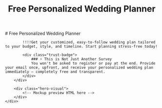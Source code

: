 ﻿---
title: Free Personalized Wedding Planner
cta_text: Start Your Free Plan Now
cta_link: #plannerForm
---

<div class="container">
    <div class="hero-content">
        <div class="hero-text">
            # Free Personalized Wedding Planner
            
            !!!!Get your customized, easy-to-follow wedding plan tailored to your budget, style, and timeline. Start planning stress-free today!
            
            <div class="trust-badge">
                ### ⚡ This is Not Just Another Survey
                You won't be asked to register or pay at the end. Provide your email once, upfront, and receive your personalized wedding plan immediately — completely free and transparent.
            </div>
        </div>
        
        <div class="hero-visual">
            <!-- Mockup preview HTML here -->
        </div>
    </div>
</div>